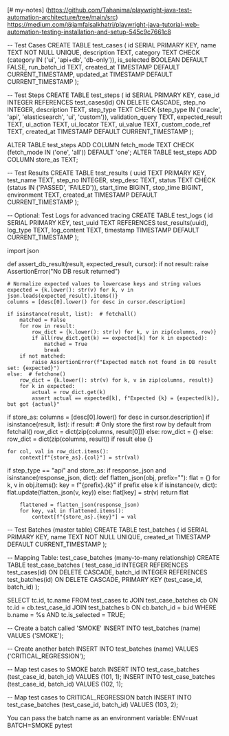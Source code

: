 [# my-notes]
(https://github.com/Tahanima/playwright-java-test-automation-architecture/tree/main/src)
https://medium.com/@iamfaisalkhatri/playwright-java-tutorial-web-automation-testing-installation-and-setup-545c9c7661c8


-- Test Cases
CREATE TABLE test_cases (
    id SERIAL PRIMARY KEY,
    name TEXT NOT NULL UNIQUE,
    description TEXT,
    category TEXT CHECK (category IN ('ui', 'api+db', 'db-only')),
    is_selected BOOLEAN DEFAULT FALSE,
    run_batch_id TEXT,
    created_at TIMESTAMP DEFAULT CURRENT_TIMESTAMP,
    updated_at TIMESTAMP DEFAULT CURRENT_TIMESTAMP
);

-- Test Steps
CREATE TABLE test_steps (
    id SERIAL PRIMARY KEY,
    case_id INTEGER REFERENCES test_cases(id) ON DELETE CASCADE,
    step_no INTEGER,
    description TEXT,
    step_type TEXT CHECK (step_type IN ('oracle', 'api', 'elasticsearch', 'ui', 'custom')),
    validation_query TEXT,
    expected_result TEXT,
    ui_action TEXT,
    ui_locator TEXT,
    ui_value TEXT,
    custom_code_ref TEXT,
    created_at TIMESTAMP DEFAULT CURRENT_TIMESTAMP
);

ALTER TABLE test_steps ADD COLUMN fetch_mode TEXT CHECK (fetch_mode IN ('one', 'all')) DEFAULT 'one';
ALTER TABLE test_steps ADD COLUMN store_as TEXT;


-- Test Results
CREATE TABLE test_results (
    uuid TEXT PRIMARY KEY,
    test_name TEXT,
    step_no INTEGER,
    step_desc TEXT,
    status TEXT CHECK (status IN ('PASSED', 'FAILED')),
    start_time BIGINT,
    stop_time BIGINT,
    environment TEXT,
    created_at TIMESTAMP DEFAULT CURRENT_TIMESTAMP
);

-- Optional: Test Logs for advanced tracing
CREATE TABLE test_logs (
    id SERIAL PRIMARY KEY,
    test_uuid TEXT REFERENCES test_results(uuid),
    log_type TEXT,
    log_content TEXT,
    timestamp TIMESTAMP DEFAULT CURRENT_TIMESTAMP
);



import json

def assert_db_result(result, expected_result, cursor):
    if not result:
        raise AssertionError("No DB result returned")

    # Normalize expected values to lowercase keys and string values
    expected = {k.lower(): str(v) for k, v in json.loads(expected_result).items()}
    columns = [desc[0].lower() for desc in cursor.description]

    if isinstance(result, list):  # fetchall()
        matched = False
        for row in result:
            row_dict = {k.lower(): str(v) for k, v in zip(columns, row)}
            if all(row_dict.get(k) == expected[k] for k in expected):
                matched = True
                break
        if not matched:
            raise AssertionError(f"Expected match not found in DB result set: {expected}")
    else:  # fetchone()
        row_dict = {k.lower(): str(v) for k, v in zip(columns, result)}
        for k in expected:
            actual = row_dict.get(k)
            assert actual == expected[k], f"Expected {k} = {expected[k]}, but got {actual}"



if store_as:
    columns = [desc[0].lower() for desc in cursor.description]
    if isinstance(result, list):
        if result:
            # Only store the first row by default from fetchall()
            row_dict = dict(zip(columns, result[0]))
        else:
            row_dict = {}
    else:
        row_dict = dict(zip(columns, result)) if result else {}

    for col, val in row_dict.items():
        context[f"{store_as}.{col}"] = str(val)


if step_type == "api" and store_as:
    if response_json and isinstance(response_json, dict):
        def flatten_json(obj, prefix=""):
            flat = {}
            for k, v in obj.items():
                key = f"{prefix}.{k}" if prefix else k
                if isinstance(v, dict):
                    flat.update(flatten_json(v, key))
                else:
                    flat[key] = str(v)
            return flat

        flattened = flatten_json(response_json)
        for key, val in flattened.items():
            context[f"{store_as}.{key}"] = val

-- Test Batches (master table)
CREATE TABLE test_batches (
    id SERIAL PRIMARY KEY,
    name TEXT NOT NULL UNIQUE,
    created_at TIMESTAMP DEFAULT CURRENT_TIMESTAMP
);

-- Mapping Table: test_case_batches (many-to-many relationship)
CREATE TABLE test_case_batches (
    test_case_id INTEGER REFERENCES test_cases(id) ON DELETE CASCADE,
    batch_id INTEGER REFERENCES test_batches(id) ON DELETE CASCADE,
    PRIMARY KEY (test_case_id, batch_id)
);

SELECT tc.id, tc.name
FROM test_cases tc
JOIN test_case_batches cb ON tc.id = cb.test_case_id
JOIN test_batches b ON cb.batch_id = b.id
WHERE b.name = %s AND tc.is_selected = TRUE;

-- Create a batch called 'SMOKE'
INSERT INTO test_batches (name) VALUES ('SMOKE');

-- Create another batch
INSERT INTO test_batches (name) VALUES ('CRITICAL_REGRESSION');

-- Map test cases to SMOKE batch
INSERT INTO test_case_batches (test_case_id, batch_id) VALUES (101, 1);
INSERT INTO test_case_batches (test_case_id, batch_id) VALUES (102, 1);

-- Map test cases to CRITICAL_REGRESSION batch
INSERT INTO test_case_batches (test_case_id, batch_id) VALUES (103, 2);


You can pass the batch name as an environment variable:
ENV=uat BATCH=SMOKE pytest



